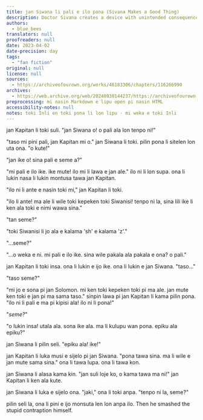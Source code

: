 ```yaml
---
title: jan Siwana li pali e ilo pona (Sivana Makes a Good Thing)
description: Doctor Sivana creates a device with unintended consequences.
authors:
  - blue_bees
translators: null
proofreaders: null
date: 2023-04-02
date-precision: day
tags:
  - "fan fiction"
original: null
license: null
sources:
  - https://archiveofourown.org/works/46183306/chapters/116266990
archives:
  - https://web.archive.org/web/20240930144237/https://archiveofourown.org/works/46183306/chapters/116266990
preprocessing: mi nasin Markdown e lipu open pi nasin HTML
accessibility-notes: null
notes: toki Inli en toki pona li lon lipu · mi weka e toki Inli
---
```


jan Kapitan li toki suli. "jan Siwana o! o pali ala lon tenpo ni!"

"taso mi pini pali, jan Kapitan mi o." jan Siwana li toki. pilin pona li sitelen lon uta ona. "o kute!"

"jan ike o! sina pali e seme a?"

"mi pali e ilo ike. ike mute! ilo mi li lawa e jan ale." ilo ni li lon supa. ona li lukin nasa li lukin montusa tawa jan Kapitan.

"ilo ni li ante e nasin toki mi," jan Kapitan li toki.

"ilo li ante! ma ale li wile toki kepeken toki Siwanisi! tenpo ni la, sina lili ike li ken ala toki e nimi wawa sina."

"tan seme?"

"toki Siwanisi li jo ala e kalama 'sh' e kalama 'z'."

"...seme?"

"...o weka e ni. mi pali e ilo ike. sina wile pakala ala pakala e ona? o pali."

jan Kapitan li toki insa. ona li lukin e ijo ike. ona li lukin e jan Siwana. "taso..."

"taso seme?"

"mi jo e sona pi jan Solomon. mi ken toki kepeken toki pi ma ale. jan mute ken toki e jan pi ma sama taso." sinpin lawa pi jan Kapitan li kama pilin pona. "ilo ni li pali e ma pi kipisi ala! ilo ni li pona!"

"*seme?*"

"o lukin insa! utala ala. sona ike ala. ma li kulupu wan pona. epiku ala epiku?"

jan Siwana li pilin seli. "epiku ala! ike!"

jan Kapitan li luka musi e sijelo pi jan Siwana. "pona tawa sina. ma li wile e jan mute sama sina." ona li tawa lupa. ona li tawa kon.

jan Siwana li alasa kama kin. "jan suli loje ko, o kama tawa ma ni!" jan Kapitan li ken ala kute.

jan Siwana li luka e sijelo ona. "jaki," ona li toki anpa. "tenpo ni la, seme?"

pilin seli la, ona li pini e ijo monsuta len lon anpa ilo. Then he smashed the stupid contraption himself.